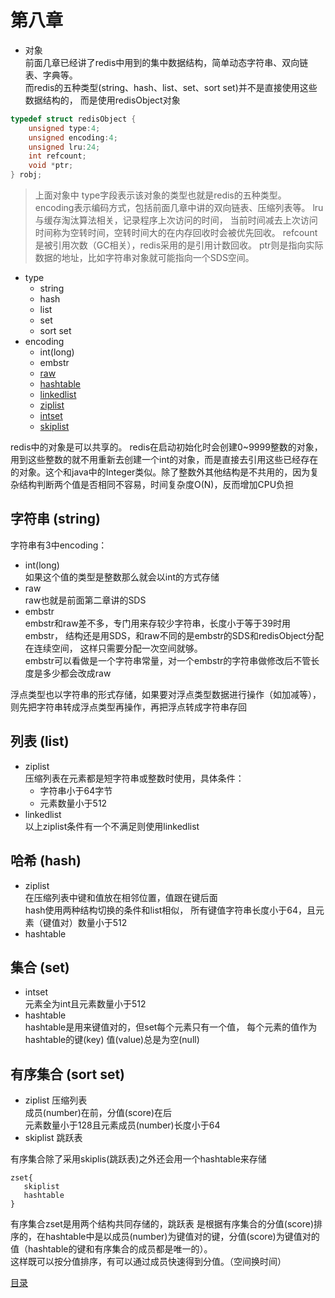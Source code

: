 # 第八章

* 对象  
前面几章已经讲了redis中用到的集中数据结构，简单动态字符串、双向链表、字典等。  
而redis的五种类型(string、hash、list、set、sort set)并不是直接使用这些数据结构的，
而是使用redisObject对象  
```c
typedef struct redisObject {
    unsigned type:4;
    unsigned encoding:4;
    unsigned lru:24;
    int refcount;
    void *ptr;
} robj;
```  

> 上面对象中 type字段表示该对象的类型也就是redis的五种类型。
encoding表示编码方式，包括前面几章中讲的双向链表、压缩列表等。
lru与缓存淘汰算法相关，记录程序上次访问的时间，
当前时间减去上次访问时间称为空转时间，空转时间大的在内存回收时会被优先回收。
refcount是被引用次数（GC相关），redis采用的是引用计数回收。
ptr则是指向实际数据的地址，比如字符串对象就可能指向一个SDS空间。  

* type
    * string
    * hash
    * list
    * set
    * sort set
* encoding
    * int(long)
    * embstr
    * [raw](./2.md)
    * [hashtable](./4.md)
    * [linkedlist](./3.md)  
    * [ziplist](./7.md)
    * [intset](./6.md) 
    * [skiplist](./5.md) 

redis中的对象是可以共享的。
redis在启动初始化时会创建0~9999整数的对象，用到这些整数的就不用重新去创建一个int的对象，而是直接去引用这些已经存在的对象。这个和java中的Integer类似。除了整数外其他结构是不共用的，因为复杂结构判断两个值是否相同不容易，时间复杂度O(N)，反而增加CPU负担

## 字符串 (string)

字符串有3中encoding：  
* int(long)  
如果这个值的类型是整数那么就会以int的方式存储  
* raw  
raw也就是前面第二章讲的SDS  
* embstr  
embstr和raw差不多，专门用来存较少字符串，长度小于等于39时用embstr，
结构还是用SDS，和raw不同的是embstr的SDS和redisObject分配在连续空间，
这样只需要分配一次空间就够。  
embstr可以看做是一个字符串常量，对一个embstr的字符串做修改后不管长度是多少都会改成raw  

浮点类型也以字符串的形式存储，如果要对浮点类型数据进行操作（如加减等），则先把字符串转成浮点类型再操作，再把浮点转成字符串存回

## 列表 (list)

* ziplist  
压缩列表在元素都是短字符串或整数时使用，具体条件：  
    * 字符串小于64字节
    * 元素数量小于512
* linkedlist  
以上ziplist条件有一个不满足则使用linkedlist

## 哈希 (hash)
* ziplist   
在压缩列表中键和值放在相邻位置，值跟在键后面  
hash使用两种结构切换的条件和list相似，
所有键值字符串长度小于64，且元素（键值对）数量小于512
* hashtable

## 集合 (set)
* intset  
元素全为int且元素数量小于512
* hashtable  
hashtable是用来键值对的，但set每个元素只有一个值，
每个元素的值作为hashtable的键(key) 值(value)总是为空(null)  

## 有序集合 (sort set)
* ziplist 压缩列表  
成员(number)在前，分值(score)在后  
元素数量小于128且元素成员(number)长度小于64
* skiplist 跳跃表  

有序集合除了采用skiplis(跳跃表)之外还会用一个hashtable来存储  
```
zset{
   skiplist
   hashtable
}
```  
有序集合zset是用两个结构共同存储的，跳跃表 是根据有序集合的分值(score)排序的，在hashtable中是以成员(number)为键值对的键，分值(score)为键值对的值（hashtable的键和有序集合的成员都是唯一的）。  
这样既可以按分值排序，有可以通过成员快速得到分值。（空间换时间）

[目录](./0.md)
